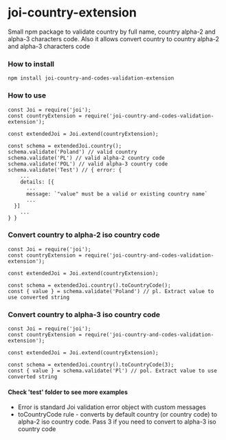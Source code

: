 # joi-country-extension
Small npm package to validate country by full name, country alpha-2 and alpha-3 characters code. Also it allows convert country to country alpha-2 and alpha-3 characters code

### How to install

```
npm install joi-country-and-codes-validation-extension
```

### How to use

```
const Joi = require('joi');
const countryExtension = require('joi-country-and-codes-validation-extension');

const extendedJoi = Joi.extend(countryExtension);

const schema = extendedJoi.country();
schema.validate('Poland') // valid country
schema.validate('PL') // valid alpha-2 country code
schema.validate('POL') // valid alpha-3 country code
schema.validate('Test') // { error: {
    ...
    details: [{
      ...
      message: `"value" must be a valid or existing country name`
      ...
  }]
    ...
} }
```

### Convert country to alpha-2 iso country code

```
const Joi = require('joi');
const countryExtension = require('joi-country-and-codes-validation-extension');

const extendedJoi = Joi.extend(countryExtension);

const schema = extendedJoi.country().toCountryCode();
const { value } = schema.validate('Poland') // pl. Extract value to use converted string

```

### Convert country to alpha-3 iso country code

```
const Joi = require('joi');
const countryExtension = require('joi-country-and-codes-validation-extension');

const extendedJoi = Joi.extend(countryExtension);

const schema = extendedJoi.country().toCountryCode(3);
const { value } = schema.validate('Pl') // pol. Extract value to use converted string

```

#### Check 'test' folder to see more examples

* Error is standard Joi validation error object with custom messages
* toCountryCode rule - converts by default country (or country code) to alpha-2 iso country code. Pass 3 if you need to convert to alpha-3 iso country code
